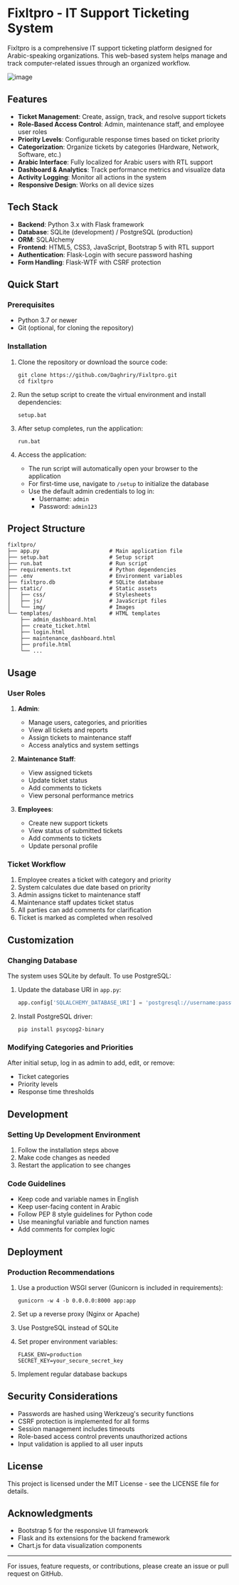 # Fixltpro - IT Support Ticketing System

Fixltpro is a comprehensive IT support ticketing platform designed for Arabic-speaking organizations. This web-based system helps manage and track computer-related issues through an organized workflow.

![image](https://github.com/user-attachments/assets/cca87dc3-1c0b-4b58-9b96-37543935e2e2)


## Features

- **Ticket Management**: Create, assign, track, and resolve support tickets
- **Role-Based Access Control**: Admin, maintenance staff, and employee user roles
- **Priority Levels**: Configurable response times based on ticket priority
- **Categorization**: Organize tickets by categories (Hardware, Network, Software, etc.)
- **Arabic Interface**: Fully localized for Arabic users with RTL support
- **Dashboard & Analytics**: Track performance metrics and visualize data
- **Activity Logging**: Monitor all actions in the system
- **Responsive Design**: Works on all device sizes

## Tech Stack

- **Backend**: Python 3.x with Flask framework
- **Database**: SQLite (development) / PostgreSQL (production)
- **ORM**: SQLAlchemy
- **Frontend**: HTML5, CSS3, JavaScript, Bootstrap 5 with RTL support
- **Authentication**: Flask-Login with secure password hashing
- **Form Handling**: Flask-WTF with CSRF protection

## Quick Start

### Prerequisites

- Python 3.7 or newer
- Git (optional, for cloning the repository)

### Installation

1. Clone the repository or download the source code:
   ```
   git clone https://github.com/Daghriry/Fixltpro.git
   cd fixltpro
   ```

2. Run the setup script to create the virtual environment and install dependencies:
   ```
   setup.bat
   ```
   
3. After setup completes, run the application:
   ```
   run.bat
   ```

4. Access the application:
   - The run script will automatically open your browser to the application
   - For first-time use, navigate to `/setup` to initialize the database
   - Use the default admin credentials to log in:
     - Username: `admin`
     - Password: `admin123`

## Project Structure

```
fixltpro/
├── app.py                      # Main application file
├── setup.bat                   # Setup script
├── run.bat                     # Run script
├── requirements.txt            # Python dependencies
├── .env                        # Environment variables
├── fixltpro.db                 # SQLite database
├── static/                     # Static assets
│   ├── css/                    # Stylesheets
│   ├── js/                     # JavaScript files
│   └── img/                    # Images
└── templates/                  # HTML templates
    ├── admin_dashboard.html
    ├── create_ticket.html
    ├── login.html
    ├── maintenance_dashboard.html
    ├── profile.html
    └── ...
```

## Usage

### User Roles

1. **Admin**:
   - Manage users, categories, and priorities
   - View all tickets and reports
   - Assign tickets to maintenance staff
   - Access analytics and system settings

2. **Maintenance Staff**:
   - View assigned tickets
   - Update ticket status
   - Add comments to tickets
   - View personal performance metrics

3. **Employees**:
   - Create new support tickets
   - View status of submitted tickets
   - Add comments to tickets
   - Update personal profile

### Ticket Workflow

1. Employee creates a ticket with category and priority
2. System calculates due date based on priority
3. Admin assigns ticket to maintenance staff
4. Maintenance staff updates ticket status
5. All parties can add comments for clarification
6. Ticket is marked as completed when resolved

## Customization

### Changing Database

The system uses SQLite by default. To use PostgreSQL:

1. Update the database URI in `app.py`:
   ```python
   app.config['SQLALCHEMY_DATABASE_URI'] = 'postgresql://username:password@localhost/fixltpro'
   ```

2. Install PostgreSQL driver:
   ```
   pip install psycopg2-binary
   ```

### Modifying Categories and Priorities

After initial setup, log in as admin to add, edit, or remove:
- Ticket categories
- Priority levels
- Response time thresholds

## Development

### Setting Up Development Environment

1. Follow the installation steps above
2. Make code changes as needed
3. Restart the application to see changes

### Code Guidelines

- Keep code and variable names in English
- Keep user-facing content in Arabic
- Follow PEP 8 style guidelines for Python code
- Use meaningful variable and function names
- Add comments for complex logic

## Deployment

### Production Recommendations

1. Use a production WSGI server (Gunicorn is included in requirements):
   ```
   gunicorn -w 4 -b 0.0.0.0:8000 app:app
   ```

2. Set up a reverse proxy (Nginx or Apache)

3. Use PostgreSQL instead of SQLite

4. Set proper environment variables:
   ```
   FLASK_ENV=production
   SECRET_KEY=your_secure_secret_key
   ```

5. Implement regular database backups

## Security Considerations

- Passwords are hashed using Werkzeug's security functions
- CSRF protection is implemented for all forms
- Session management includes timeouts
- Role-based access control prevents unauthorized actions
- Input validation is applied to all user inputs

## License

This project is licensed under the MIT License - see the LICENSE file for details.

## Acknowledgments

- Bootstrap 5 for the responsive UI framework
- Flask and its extensions for the backend framework
- Chart.js for data visualization components

---

For issues, feature requests, or contributions, please create an issue or pull request on GitHub.

